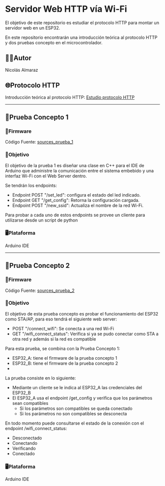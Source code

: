 # Servidor Web HTTP vía Wi-Fi
El objetivo de este repositorio es estudiar el protocolo HTTP para montar un servidor web en un ESP32.

En este repositorio encontrarán una introducción teórica al protocolo HTTP y dos pruebas concepto en el microcontrolador.

## 🧑‍💻Autor
Nicolás Almaraz

## 🌐Protocolo HTTP
Introducción teórica al protocolo HTTP: [Estudio protocolo HTTP](https://github.com/NicolasTobiasAlmaraz/wifi_http_server/blob/main/investigacion/README.md)

---
## 🧪Prueba Concepto 1
### 📂Firmware
Código Fuente: [sources_prueba_1](https://github.com/NicolasTobiasAlmaraz/wifi_http_server/tree/main/prueba1)

### 🎯Objetivo
El objetivo de la prueba 1 es diseñar una clase en C++ para el IDE de Arduino que administre la comunicación entre el sistema embebido y una interfaz Wi-Fi con el Web Server dentro.

Se tendrán los endpoints:
- Endpoint POST "/set_led": configura el estado del led indicado.
- Endpoint GET "/get_config": Retorna la configuración cargada.
- Endpoint POST "/new_ssid": Actualiza el nombre de la red Wi-Fi.

Para probar a cada uno de estos endpoints se provee un cliente para utilizarse desde un script de python

### 🖥️Plataforma
Arduino IDE

---

## 🧪Prueba Concepto 2
### 📂Firmware
Código Fuente: [sources_prueba_2](https://github.com/NicolasTobiasAlmaraz/wifi_http_server/tree/main/prueba2)

### 🎯Objetivo
El objetivo de esta prueba concepto es probar el funcionamiento del ESP32 como STA/AP, para eso tendrá el siguiente web server:
- POST "/connect_wifi": Se conecta a una red Wi-Fi
- GET "/wifi_connect_status": Verifica si ya se pudo conectar como STA a otra red y además si la red es compatible

Para esta prueba, se combina con la Prueba Concepto 1:
- ESP32_A: tiene el firmware de la prueba concepto 1
- ESP32_B: tiene el firmware de la prueba concepto 2
- 
La prueba consiste en lo siguiente:
- Mediante un cliente se le indica al ESP32_A las credenciales del ESP32_B
- El ESP32_A usa el endpoint /get_config y verifica que los parámetros sean compatibles
  - Si los parámetros son compatibles se queda conectado
  - Si los parámetros no son compatibles se desconecta
 
En todo momento puede consultarse el estado de la conexión con el endpoint /wifi_connect_status:
- Desconectado
- Conectando
- Verificando
- Conectado

### 🖥️Plataforma
Arduino IDE
